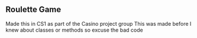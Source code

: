 ## Roulette Game

Made this in CS1 as part of the Casino project group
This was made before I knew about classes or methods so excuse the bad code
